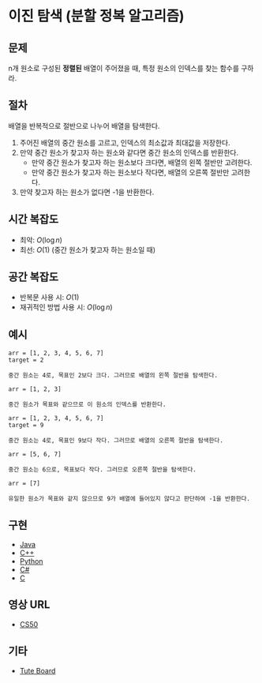 # 이진 탐색 (분할 정복 알고리즘)

## 문제

n개 원소로 구성된 **정렬된** 배열이 주어졌을 때, 특정 원소의 인덱스를 찾는 함수를 구하라.

## 절차

배열을 반복적으로 절반으로 나누어 배열을 탐색한다.

1. 주어진 배열의 중간 원소를 고르고, 인덱스의 최소값과 최대값을 저장한다.
2. 만약 중간 원소가 찾고자 하는 원소와 같다면 중간 원소의 인덱스를 반환한다.
   - 만약 중간 원소가 찾고자 하는 원소보다 크다면, 배열의 왼쪽 절반만 고려한다.
   - 만약 중간 원소가 찾고자 하는 원소보다 작다면, 배열의 오른쪽 절반만 고려한다.
3. 만약 찾고자 하는 원소가 없다면 -1을 반환한다.

## 시간 복잡도

- 최악: $O(\log n)$
- 최선: $O(1)$ (중간 원소가 찾고자 하는 원소일 때)

## 공간 복잡도

- 반복문 사용 시: $O(1)$
- 재귀적인 방법 사용 시: $O(\log n)$

## 예시

```
arr = [1, 2, 3, 4, 5, 6, 7]
target = 2

중간 원소는 4로, 목표인 2보다 크다. 그러므로 배열의 왼쪽 절반을 탐색한다.

arr = [1, 2, 3]

중간 원소가 목표와 같으므로 이 원소의 인덱스를 반환한다.
```

```
arr = [1, 2, 3, 4, 5, 6, 7]
target = 9

중간 원소는 4로, 목표인 9보다 작다. 그러므로 배열의 오른쪽 절반을 탐색한다.

arr = [5, 6, 7]

중간 원소는 6으로, 목표보다 작다. 그러므로 오른쪽 절반을 탐색한다.

arr = [7]

유일한 원소가 목표와 같지 않으므로 9가 배열에 들어있지 않다고 판단하여 -1을 반환한다.
```

## 구현

- [Java](https://github.com/TheAlgorithms/Java/blob/master/Searches/BinarySearch.java)
- [C++](https://github.com/TheAlgorithms/C-Plus-Plus/blob/master/Search/Binary%20Search.cpp)
- [Python](https://github.com/TheAlgorithms/Python/blob/master/searches/binary_search.py)
- [C#](https://github.com/TheAlgorithms/C-Sharp/blob/master/searches/binary_search.cs)
- [C](https://github.com/TheAlgorithms/C/blob/master/searching/Binary_Search.c)

## 영상 URL

- [CS50](https://www.youtube.com/watch?v=5xlIPT1FRcA)

## 기타

- [Tute Board](https://boardhub.github.io/tute/?wd=binarySearchAlgo2)

